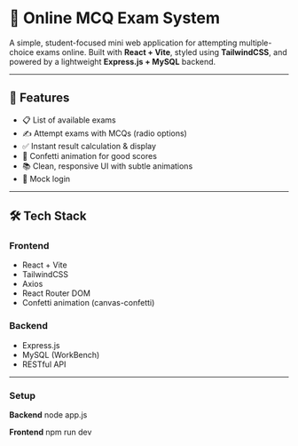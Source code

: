 # 📝 Online MCQ Exam System

A simple, student-focused mini web application for attempting multiple-choice exams online. Built with **React + Vite**, styled using **TailwindCSS**, and powered by a lightweight **Express.js + MySQL** backend.

---

## 🚀 Features

- 📋 List of available exams
- ✍️ Attempt exams with MCQs (radio options)
- ✅ Instant result calculation & display
- 🎉 Confetti animation for good scores
- 📚 Clean, responsive UI with subtle animations
- 💾 Mock login

---

## 🛠️ Tech Stack

### Frontend
- React + Vite
- TailwindCSS
- Axios
- React Router DOM
- Confetti animation (canvas-confetti)

### Backend
- Express.js
- MySQL (WorkBench)
- RESTful API

---

### Setup

**Backend**
node app.js

**Frontend**
npm run dev

